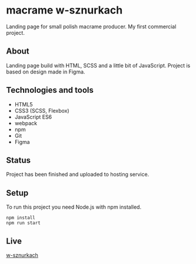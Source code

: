 # macrame w-sznurkach
Landing page for small polish macrame producer.
My first commercial project.

## About
Landing page build with HTML, SCSS and a little bit of JavaScript. Project is based on design made in Figma.

## Technologies and tools
-   HTML5
-   CSS3 (SCSS, Flexbox)
-   JavaScript ES6
-   webpack
-   npm
-   Git
-   Figma

## Status
Project has been finished and uploaded to hosting service.

## Setup
To run this project you need Node.js with npm installed.

```
npm install
npm run start
```

## Live
[w-sznurkach](https://karolryska.github.io/makramy/)
